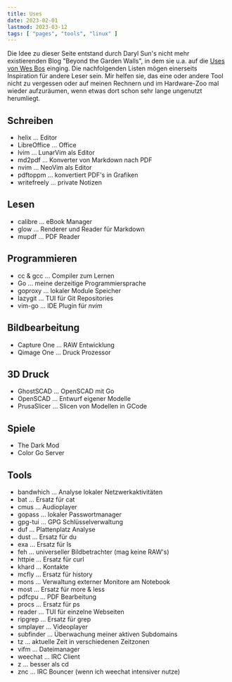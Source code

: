 ```yaml
---
title: Uses
date: 2023-02-01
lastmod: 2023-03-12
tags: [ "pages", "tools", "linux" ]
---
```


Die Idee zu dieser Seite entstand durch Daryl Sun's nicht mehr existierenden Blog "Beyond the Garden Walls", in dem sie u.a. auf die [Uses von Wes Bos](https://wesbos.com/uses/) einging. Die nachfolgenden Listen mögen einerseits Inspiration für andere Leser sein. Mir helfen sie, das eine oder andere Tool nicht zu vergessen oder auf meinen Rechnern und im Hardware-Zoo mal wieder aufzuräumen, wenn etwas dort schon sehr lange ungenutzt herumliegt.

## Schreiben

* helix ... Editor
* LibreOffice ... Office
* lvim ... LunarVim als Editor
* md2pdf ... Konverter von Markdown nach PDF
* nvim ... NeoVim als Editor
* pdftoppm ... konvertiert PDF's in Grafiken
* writefreely ... private Notizen

## Lesen

* calibre ... eBook Manager
* glow ... Renderer und Reader für Markdown
* mupdf ... PDF Reader

## Programmieren

* cc & gcc ... Compiler zum Lernen
* Go ... meine derzeitige Programmiersprache
* goproxy ... lokaler Module Speicher
* lazygit ... TUI für Git Repositories
* vim-go ... IDE Plugin für _nvim_

## Bildbearbeitung

* Capture One ... RAW Entwicklung
* Qimage One ... Druck Prozessor

## 3D Druck

* GhostSCAD ... OpenSCAD mit Go
* OpenSCAD ... Entwurf eigener Modelle
* PrusaSlicer ... Slicen von Modellen in GCode

## Spiele
* The Dark Mod
* Color Go Server

## Tools

* bandwhich ... Analyse lokaler Netzwerkaktivitäten
* bat ... Ersatz für cat
* cmus ... Audioplayer
* gopass ... lokaler Passwortmanager
* gpg-tui ... GPG Schlüsselverwaltung
* duf ... Plattenplatz Analyse
* dust ... Ersatz für du
* exa ... Ersatz für ls
* feh ... universeller Bildbetrachter (mag keine RAW's)
* httpie ... Ersatz für curl
* khard ... Kontakte
* mcfly ... Ersatz für history
* mons ... Verwaltung externer Monitore am Notebook
* most ... Ersatz für more & less
* pdfcpu ... PDF Bearbeitung
* procs ... Ersatz für ps
* reader ... TUI für einzelne Webseiten
* ripgrep ... Ersatz für grep
* smplayer ... Videoplayer
* subfinder ... Überwachung meiner aktiven Subdomains
* tz ... aktuelle Zeit in verschiedenen Zeitzonen
* vifm ... Dateimanager
* weechat ... IRC Client
* z ... besser als cd
* znc ... IRC Bouncer (wenn ich weechat intensiver nutze)
